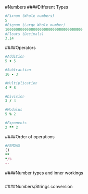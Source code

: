 #Numbers
####Different Types
```ruby
#Fixnum (Whole numbers)
5
#Bignum (Large Whole number)
100000000000000000000000000000000000
#Floats (Decimals)
3.14
```
####Operators
````ruby
#Addition
5 + 5

#Subtraction
10 - 3

#Multiplication
4 * 8

#Division
3 / 4

#Modulus
5 % 2

#Exponents
2 ** 2
````
####Order of operations
```ruby
#PEMDAS
()
**
*/%
+-
```
####Number types and inner workings
```ruby

```
####Numbers/Strings conversion
```ruby

```
